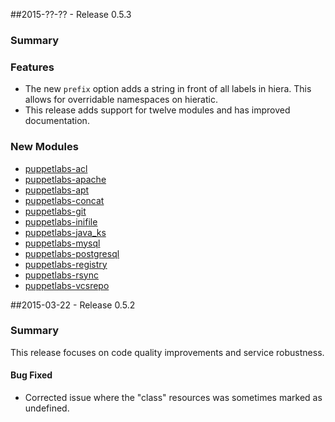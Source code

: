 ##2015-??-?? - Release 0.5.3

### Summary

### Features

* The new `prefix` option adds a string in front of all labels in hiera. This
  allows for overridable namespaces on hieratic.
* This release adds support for twelve modules and has improved documentation.

### New Modules

* [puppetlabs-acl](http://forge.puppetlabs.com/puppetlabs/acl)
* [puppetlabs-apache](http://forge.puppetlabs.com/puppetlabs/apache)
* [puppetlabs-apt](http://forge.puppetlabs.com/puppetlabs/apt)
* [puppetlabs-concat](http://forge.puppetlabs.com/puppetlabs/concat)
* [puppetlabs-git](http://forge.puppetlabs.com/puppetlabs/git)
* [puppetlabs-inifile](http://forge.puppetlabs.com/puppetlabs/inifile)
* [puppetlabs-java_ks](http://forge.puppetlabs.com/puppetlabs/java_ks)
* [puppetlabs-mysql](http://forge.puppetlabs.com/puppetlabs/mysql)
* [puppetlabs-postgresql](http://forge.puppetlabs.com/puppetlabs/postgresql)
* [puppetlabs-registry](http://forge.puppetlabs.com/puppetlabs/registry)
* [puppetlabs-rsync](http://forge.puppetlabs.com/puppetlabs/rsync)
* [puppetlabs-vcsrepo](http://forge.puppetlabs.com/puppetlabs/vcsrepo)



##2015-03-22 - Release 0.5.2

### Summary

This release focuses on code quality improvements and service robustness.

#### Bug Fixed

- Corrected issue where the "class" resources was sometimes marked as undefined.
